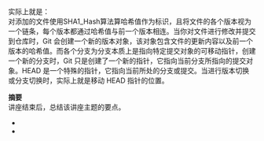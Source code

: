 

实际上就是：  
对添加的文件使用SHA1_Hash算法算哈希值作为标识，且将文件的各个版本视为一个链条，每个版本都通过哈希值与前一个版本相连。当你对文件进行修改并提交到仓库时，Git 会创建一个新的版本对象，该对象包含文件的更新内容以及前一个版本的哈希值。而各个分支为分支本质上是指向特定提交对象的可移动指针，创建一个新的分支时，Git 只是创建了一个新的指针，它指向当前分支所指向的提交对象。HEAD 是一个特殊的指针，它指向当前所处的分支或提交。当进行版本切换或分支切换时，实际上就是移动 HEAD 指针的位置。
 
**摘要**  
讲座结束后，总结该讲座主题的要点。
 
-   
    
-
